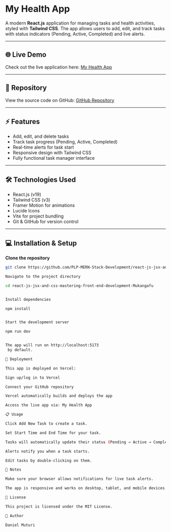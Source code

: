 # My Health App

A modern **React.js** application for managing tasks and health activities, styled with **Tailwind CSS**. The app allows users to add, edit, and track tasks with status indicators (Pending, Active, Completed) and live alerts.

---

## 🌐 Live Demo

Check out the live application here: [My Health App](https://my-health-appvercelapp.vercel.app/)

---

## 📂 Repository

View the source code on GitHub: [GitHub Repository](https://github.com/PLP-MERN-Stack-Development/react-js-jsx-and-css-mastering-front-end-development-Mukangafu)

---

## ⚡ Features

- Add, edit, and delete tasks
- Track task progress (Pending, Active, Completed)
- Real-time alerts for task start
- Responsive design with Tailwind CSS
- Fully functional task manager interface

---

## 🛠️ Technologies Used

- React.js (v19)
- Tailwind CSS (v3)
- Framer Motion for animations
- Lucide Icons
- Vite for project bundling
- Git & GitHub for version control

---

## 💻 Installation & Setup

 **Clone the repository**

```bash
git clone https://github.com/PLP-MERN-Stack-Development/react-js-jsx-and-css-mastering-front-end-development-Mukangafu.git

Navigate to the project directory

cd react-js-jsx-and-css-mastering-front-end-development-Mukangafu


Install dependencies

npm install


Start the development server

npm run dev


The app will run on http://localhost:5173
 by default.

🚀 Deployment

This app is deployed on Vercel:

Sign up/log in to Vercel

Connect your GitHub repository

Vercel automatically builds and deploys the app

Access the live app via: My Health App

📋 Usage

Click Add New Task to create a task.

Set Start Time and End Time for your task.

Tasks will automatically update their status (Pending → Active → Completed) based on the current time.

Alerts notify you when a task starts.

Edit tasks by double-clicking on them.

🔧 Notes

Make sure your browser allows notifications for live task alerts.

The app is responsive and works on desktop, tablet, and mobile devices.

📜 License

This project is licensed under the MIT License.

👤 Author

Daniel Muturi


